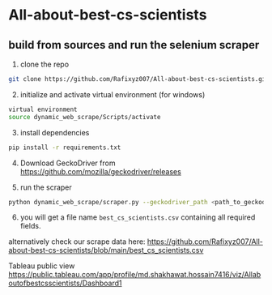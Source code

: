 # All-about-best-cs-scientists

## build from sources and run the selenium scraper
1. clone the repo
```bash
git clone https://github.com/Rafixyz007/All-about-best-cs-scientists.git
```
2. initialize and activate virtual environment (for windows)

```bash
virtual environment
source dynamic_web_scrape/Scripts/activate
```
3. install dependencies
```bash
pip install -r requirements.txt
```
4. Download GeckoDriver from  https://github.com/mozilla/geckodriver/releases

5. run the scraper
```bash
python dynamic_web_scrape/scraper.py --geckodriver_path <path_to_geckodriver>
```
6. you will get a file name `best_cs_scientists.csv` containing all required fields.

alternatively check our scrape data here: https://github.com/Rafixyz007/All-about-best-cs-scientists/blob/main/best_cs_scientists.csv

Tableau public view  https://public.tableau.com/app/profile/md.shakhawat.hossain7416/viz/Allaboutofbestcsscientists/Dashboard1
